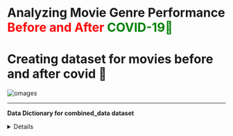 # **Analyzing Movie Genre Performance <font color='Red'>Before and After <font color='Green'>COVID-19🦠</font></font>**

# Creating dataset for movies before and after covid 🦠



![omages](https://github.com/shreyashguptas/Analyzing_Movie_Genre_Performance_Before_and_After_COVID-19/blob/8dfcbf06188c0fd4405277cbf578b746046495b3/images/Distribution%20of%20Average%20Rating%20after%20covid.png)






-----
<a name="_page0_x69.69_y423.22"></a>**Data Dictionary for combined_data dataset**

<Details>

1. **titleType**: The type of title (e.g., movie, TV show, etc.).
2. **primaryTitle**: The primary title of the movie or show.
3. **primaryName**: Names of primary individuals associated with the title, such as directors, writers, and actors.
4. **primaryProfession**: Primary professions of the individuals associated with the title.
5. **averageRating**: The average rating of the title.
6. **runtimeMinutes**: The runtime of the title in minutes.
7. **isAdult**: Indicator if the title is adult content (1 for yes, 0 for no).
8. **tconst**: A unique identifier for the title.
9. **startYear**: The year the title was released or started.
10. **region**: Regions where the title was released or is available.
11. **[genres]**: The dataset seems to have multiple columns for different genres like Drama, Comedy, etc., with binary indicators (1 for yes, 0 for no) representing if the title belongs to that genre.
12. **\N**: This column appears to be a binary indicator, possibly for an unspecified category or data not available.


-----